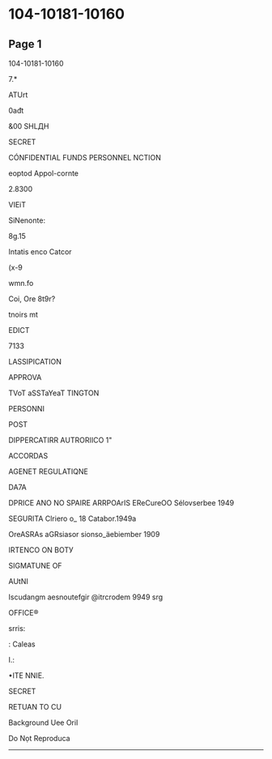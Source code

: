 # 104-10181-10160

## Page 1

104-10181-10160

7.*

ATUrt

0ađt

&00 SНLДН

SECRET

CÓNFIDENTIAL FUNDS PERSONNEL NCTION

eoptod Appol-cornte

2.8300

VIEiT

SiNenonte:

8g.15

Intatis enco Catcor

(x-9

wmn.fo

Coi, Ore 8t9r?

tnoirs mt

EDICT

7133

LASSIPICATION

APPROVA

TVoT aSSTaYeaT TINGTON

PERSONNI

POST

DIPPERCATIRR AUTRORIICO 1"

ACCORDAS

AGENET REGULATIQNE

DA7A

DPRICE ANO NO SPAIRE ARRPOArIS EReCureOO Sélovserbee 1949

SEGURITA Clriero o_ 18 Catabor.1949a

OreASRAs aGRsiasor sionso_äebiember 1909

IRTENCO ON ВОТУ

SIGMATUNE OF

AUtNI

Iscudangm aesnoutefgir @itrcrodem 9949 srg

OFFICE®

srris:

: Caleas

I.:

•ITE NNIE.

SECRET

RETUAN TO CU

Background Uee Oril

Do Nọt Reproduca

---

